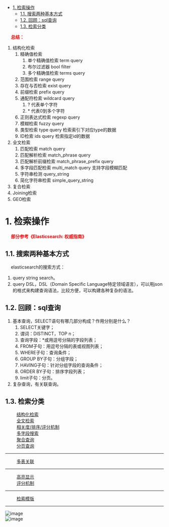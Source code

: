 <!-- TOC -->

- [1. 检索操作](#1-检索操作)
    - [1.1. 搜索两种基本方式](#11-搜索两种基本方式)
    - [1.2. 回顾：sql查询](#12-回顾sql查询)
    - [1.3. 检索分类](#13-检索分类)

<!-- /TOC -->

&emsp; **<font color = "red">总结：</font>**  
1. 结构化检索
	1. 精确值检索
		1. 单个精确值检索 term query
		2. 布尔过滤器 bool filter
		3. 多个精确值检索 terms query
	2. 范围检索 range query
	3. 存在与否检索 exist query
	4. 前缀检索 prefix query
	5. 通配符检索 wildcard query
		1. ? 代表单个字符
		2. \* 代表0到多个字符
	6. 正则表达式检索 regexp query
	7. 模糊检索 fuzzy query
	8. 类型检索 type query 检索索引下对应type的数据
	9. ID检索 ids query 检索指定id的数据
2. 全文检索
	1. 匹配检索 match query
	2. 匹配解析检索 match_phrase query
	3. 匹配解析前缀检索 match_phrase_prefix query
	4. 多字段匹配检索 multi_match query 支持字段模糊匹配
	5. 字符串检测 query_string
	6. 简化字符串检索 simple_query_string
3. 复合检索
4. Joining检索
5. GEO检索


# 1. 检索操作  
<!-- &emsp; &emsp; [基本查询](/docs/ES/basicSearch.md)   -->

<!--
一文全览各种ES查询在Java中的实现 
https://mp.weixin.qq.com/s/5KXpj4lQvxpj7B9Yo4qQEQ

重要  fingerprint filter 插件——Elasticsearch 去重必备利器 
https://www.baidu.com/index.php?tn=monline_3_dg
-->

<!-- 
检索类型如何选型呢？
https://mp.weixin.qq.com/s/Fc5LhiLJIeCtstl9OFeqdQ

-->
<!-- 
ElasticSearch 搜索入门 
https://mp.weixin.qq.com/s/WVInd3kCciTVa1nzOgeEAQ
fuzzy query
https://mp.weixin.qq.com/s/ReiCivwDINsE8S5kwUWb5w
-->
<!-- 
SQL代替DSL
用SQL代替DSL查询ElasticSearch怎样？ 
https://mp.weixin.qq.com/s/CJkS3vu2BjUWfWrciwNVJg
如何用你最熟悉的 SQL 来查询 Elasticsearch 中的数据？ 
https://mp.weixin.qq.com/s/QQh0M85YqI-sHPnYy3pkBg
-->
&emsp; **<font color = "red">部分参考《Elasticsearch: 权威指南》</font>**  
  
## 1.1. 搜索两种基本方式  
<!-- 
ES运行检索两种基本方式
https://www.bblog.vip/article_detail/1559295979215
ES实战九、全文检索-ElasticSearch-进阶-两种查询方式
https://tech.souyunku.com/?p=37521
https://haokan.baidu.com/v?pd=wisenatural&vid=12730932323983835698
-->
&emsp; elasticsearch的搜索方式：  
1. query string search。  
2. query DSL，DSL（Domain Specific Language特定领域语言），可以用json的格式来构建查询语法，比较方便，可以构建各种复杂的语法。   
 

## 1.2. 回顾：sql查询  
1. 基本查询，SELECT语句有哪几部分构成？作用分别是什么？  
    1. SELECT关键字；  
    2. 谓词：DISTINCT，TOP n；  
    3. 查询字段：*或用逗号分隔的字段列表；  
    4. FROM子句：用逗号分隔的表或视图列表；  
    5. WHERE子句：查询条件；  
    6. GROUP BY子句：分组字段；  
    7. HAVING子句：针对分组字段的查询条件；  
    8. ORDER BY子句：排序字段列表；  
    9. limit子句：分页。  
2. 复杂查询，有关联查询。  

## 1.3. 检索分类  
&emsp; &emsp; [结构化检索](/docs/ES/Structured.md)  
&emsp; &emsp; [全文检索](/docs/ES/fullText.md)  
&emsp; &emsp; [相关度/排序/评分机制](/docs/ES/score.md)  
&emsp; &emsp; [多字段搜索](/docs/ES/MultiField.md)  
&emsp; &emsp; [聚合查询](/docs/ES/togetherSearch.md)  
&emsp; &emsp; [分页查询](/docs/ES/limitSearch.md)  

-----

&emsp; &emsp; [多表关联](/docs/ES/multiTable.md)  

-----

&emsp; &emsp; [高亮显示](/docs/ES/highLight.md)  
&emsp; &emsp; [评分机制](/docs/ES/score.md)  

-----

&emsp; &emsp; [检索模版](/docs/ES/searchTemplate.md)  

-----

![image](https://gitee.com/wt1814/pic-host/raw/master/images/ES/es-83.png)  
![image](https://gitee.com/wt1814/pic-host/raw/master/images/ES/es-87.png)  


